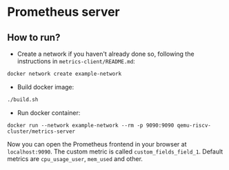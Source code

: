 # Prometheus server

## How to run?

* Create a network if you haven't already done so, following the instructions in `metrics-client/README.md`:
```sh
docker network create example-network
```

* Build docker image:
```sh
./build.sh
```

* Run docker container:
```
docker run --network example-network --rm -p 9090:9090 qemu-riscv-cluster/metrics-server
```

Now you can open the Prometheus frontend in your browser at `localhost:9090`. The custom metric is called `custom_fields_field_1`. Default metrics are `cpu_usage_user`, `mem_used` and other.
